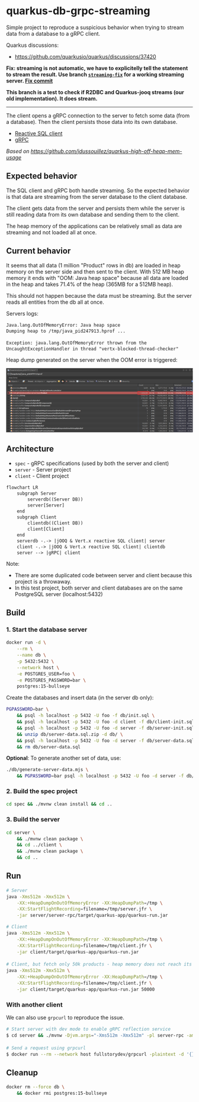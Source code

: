 # quarkus-db-grpc-streaming

Simple project to reproduce a suspicious behavior when trying to stream data from a database to a gRPC client.

Quarkus discussions:
- https://github.com/quarkusio/quarkus/discussions/37420

**Fix: streaming is not automatic, we have to explicitelly tell the statement to stream the result. Use branch [`streaming-fix`](https://github.com/jdussouillez/quarkus-db-grpc-streaming) for a working streaming server. [Fix commit](https://github.com/jdussouillez/quarkus-db-grpc-streaming/commit/dfa03d5e926c462ed5dc745f178dab7ed8d59884)**

**This branch is a test to check if R2DBC and Quarkus-jooq streams (our old implementation). It does stream.**

-----

The client opens a gRPC connection to the server to fetch some data (from a database). Then the client persists those data into its own database.

- [Reactive SQL client](https://quarkus.io/guides/reactive-sql-clients)
- [gRPC](https://quarkus.io/guides/grpc-getting-started)

*Based on https://github.com/jdussouillez/quarkus-high-off-heap-mem-usage*

## Expected behavior

The SQL client and gRPC both handle streaming. So the expected behavior is that data are streaming from the server database to the client database.

The client gets data from the server and persists them while the server is still reading data from its own database and sending them to the client.

The heap memory of the applications can be relatively small as data are streaming and not loaded all at once.

## Current behavior

It seems that all data (1 million "Product" rows in db) are loaded in heap memory on the server side and then sent to the client.
With 512 MB heap memory it ends with "OOM: Java heap space" because all data are loaded in the heap and takes 71.4% of the heap (365MB for a 512MB heap).

This should not happen because the data must be streaming. But the server reads all entities from the db all at once.

Servers logs:
```
Java.lang.OutOfMemoryError: Java heap space
Dumping heap to /tmp/java_pid247913.hprof ...

Exception: java.lang.OutOfMemoryError thrown from the UncaughtExceptionHandler in thread "vertx-blocked-thread-checker"
```

Heap dump generated on the server when the OOM error is triggered:

![Server heap dump](./assets/oom-server-heap.png)

## Architecture

- `spec` - gRPC specifications (used by both the server and client)
- `server` - Server project
- `client` - Client project

```mermaid
flowchart LR
    subgraph Server
        serverdb((Server DB))
        server[Server]
    end
    subgraph Client
        clientdb((Client DB))
        client[Client]
    end
    serverdb -.-> |jOOQ & Vert.x reactive SQL client| server
    client -.-> |jOOQ & Vert.x reactive SQL client| clientdb
    server --> |gRPC| client
```

Note:
- There are some duplicated code between server and client because this project is a throwaway.
- In this test project, both server and client databases are on the same PostgreSQL server (localhost:5432)

## Build

### 1. Start the database server

```sh
docker run -d \
    --rm \
    --name db \
    -p 5432:5432 \
    --network host \
    -e POSTGRES_USER=foo \
    -e POSTGRES_PASSWORD=bar \
    postgres:15-bullseye
```

Create the databases and insert data (in the server db only):

```sh
PGPASSWORD=bar \
    && psql -h localhost -p 5432 -U foo -f db/init.sql \
    && psql -h localhost -p 5432 -U foo -d client -f db/client-init.sql \
    && psql -h localhost -p 5432 -U foo -d server -f db/server-init.sql \
    && unzip db/server-data.sql.zip -d db/ \
    && psql -h localhost -p 5432 -U foo -d server -f db/server-data.sql -q -1 \
    && rm db/server-data.sql
```

**Optional**: To generate another set of data, use:

```sh
./db/generate-server-data.mjs \
    && PGPASSWORD=bar psql -h localhost -p 5432 -U foo -d server -f db/server-data.sql -q -1
```

### 2. Build the spec project

```sh
cd spec && ./mvnw clean install && cd ..
```

### 3. Build the server

```sh
cd server \
    && ./mvnw clean package \
    && cd ../client \
    && ./mvnw clean package \
    && cd ..
```

## Run

```sh
# Server
java -Xms512m -Xmx512m \
    -XX:+HeapDumpOnOutOfMemoryError -XX:HeapDumpPath=/tmp \
    -XX:StartFlightRecording=filename=/tmp/server.jfr \
    -jar server/server-rpc/target/quarkus-app/quarkus-run.jar
```

```sh
# Client
java -Xms512m -Xmx512m \
    -XX:+HeapDumpOnOutOfMemoryError -XX:HeapDumpPath=/tmp \
    -XX:StartFlightRecording=filename=/tmp/client.jfr \
    -jar client/target/quarkus-app/quarkus-run.jar

# Client, but fetch only 50k products - heap memory does not reach its max on the server side so everything works fine
java -Xms512m -Xmx512m \
    -XX:+HeapDumpOnOutOfMemoryError -XX:HeapDumpPath=/tmp \
    -XX:StartFlightRecording=filename=/tmp/client.jfr \
    -jar client/target/quarkus-app/quarkus-run.jar 50000
```

### With another client

We can also use `grpcurl` to reproduce the issue.

```sh
# Start server with dev mode to enable gRPC reflection service
$ cd server && ./mvnw -Djvm.args="-Xms512m -Xmx512m" -pl server-rpc -am quarkus:dev

# Send a request using grpcurl
$ docker run --rm --network host fullstorydev/grpcurl -plaintext -d '{}' localhost:1501 com.github.jdussouillez.api.grpc.ProductGrpcApiService/GetAll
```

## Cleanup

```sh
docker rm --force db \
    && docker rmi postgres:15-bullseye
```

